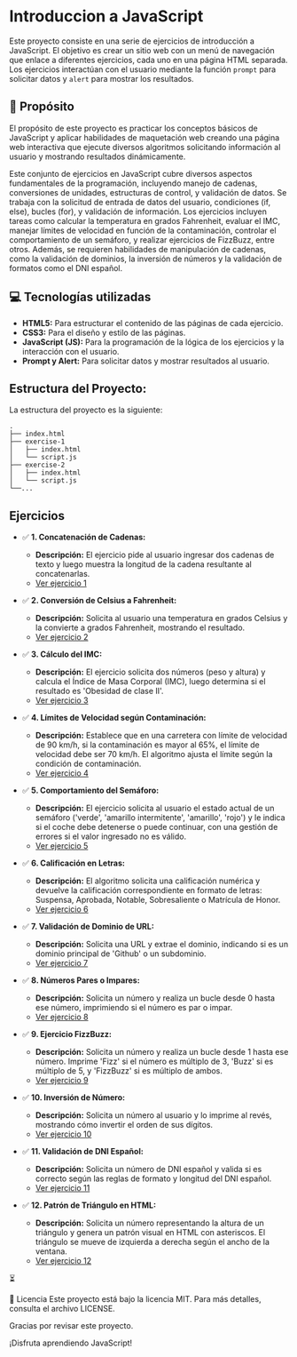 # **Introduccion a JavaScript**

Este proyecto consiste en una serie de ejercicios de introducción a JavaScript. El objetivo es crear un sitio web con un menú de navegación que enlace a diferentes ejercicios, cada uno en una página HTML separada. Los ejercicios interactúan con el usuario mediante la función `prompt` para solicitar datos y `alert` para mostrar los resultados.

## 🚀 **Propósito**

El propósito de este proyecto es practicar los conceptos básicos de JavaScript y aplicar habilidades de maquetación web creando una página web interactiva que ejecute diversos algoritmos solicitando información al usuario y mostrando resultados dinámicamente.

Este conjunto de ejercicios en JavaScript cubre diversos aspectos fundamentales de la programación, incluyendo manejo de cadenas, conversiones de unidades, estructuras de control, y validación de datos. Se trabaja con la solicitud de entrada de datos del usuario, condiciones (if, else), bucles (for), y validación de información. Los ejercicios incluyen tareas como calcular la temperatura en grados Fahrenheit, evaluar el IMC, manejar límites de velocidad en función de la contaminación, controlar el comportamiento de un semáforo, y realizar ejercicios de FizzBuzz, entre otros. Además, se requieren habilidades de manipulación de cadenas, como la validación de dominios, la inversión de números y la validación de formatos como el DNI español.

## 💻 **Tecnologías utilizadas**

- **HTML5:** Para estructurar el contenido de las páginas de cada ejercicio.
- **CSS3:** Para el diseño y estilo de las páginas.
- **JavaScript (JS):** Para la programación de la lógica de los ejercicios y la interacción con el usuario.
- **Prompt y Alert:** Para solicitar datos y mostrar resultados al usuario.

## **Estructura del Proyecto:**
La estructura del proyecto es la siguiente:

```plaintext
.
├── index.html
├── exercise-1
│   ├── index.html
│   └── script.js
├── exercise-2
│   ├── index.html
│   └── script.js
└──...
```

## **Ejercicios**

- ✅ **1. Concatenación de Cadenas:** 
    - **Descripción:** El ejercicio pide al usuario ingresar dos cadenas de texto y luego muestra la longitud de la cadena resultante al concatenarlas.
    - [Ver ejercicio 1](./exercise-one/)

- ✅ **2. Conversión de Celsius a Fahrenheit:** 
    - **Descripción:** Solicita al usuario una temperatura en grados Celsius y la convierte a grados Fahrenheit, mostrando el resultado.
    - [Ver ejercicio 2](./exercise-two/)

- ✅ **3. Cálculo del IMC:** 
    - **Descripción:** El ejercicio solicita dos números (peso y altura) y calcula el Índice de Masa Corporal (IMC), luego determina si el resultado es 'Obesidad de clase II'.
    - [Ver ejercicio 3](./exercise-three/)

- ✅ **4. Límites de Velocidad según Contaminación:** 
    - **Descripción:** Establece que en una carretera con límite de velocidad de 90 km/h, si la contaminación es mayor al 65%, el límite de velocidad debe ser 70 km/h. El algoritmo ajusta el límite según la condición de contaminación.
    - [Ver ejercicio 4](./exercise-four/)

- ✅ **5. Comportamiento del Semáforo:** 
    - **Descripción:** El ejercicio solicita al usuario el estado actual de un semáforo ('verde', 'amarillo intermitente', 'amarillo', 'rojo') y le indica si el coche debe detenerse o puede continuar, con una gestión de errores si el valor ingresado no es válido.
    - [Ver ejercicio 5](./exercise-five/)

- ✅ **6. Calificación en Letras:** 
    - **Descripción:** El algoritmo solicita una calificación numérica y devuelve la calificación correspondiente en formato de letras: Suspensa, Aprobada, Notable, Sobresaliente o Matrícula de Honor.
    - [Ver ejercicio 6](./exercise-six/)

- ✅ **7. Validación de Dominio de URL:** 
    - **Descripción:** Solicita una URL y extrae el dominio, indicando si es un dominio principal de 'Github' o un subdominio.
    - [Ver ejercicio 7](./exercise-seven/)

- ✅ **8. Números Pares o Impares:** 
    - **Descripción:** Solicita un número y realiza un bucle desde 0 hasta ese número, imprimiendo si el número es par o impar.
    - [Ver ejercicio 8](./exercise-eight/)

- ✅ **9. Ejercicio FizzBuzz:** 
    - **Descripción:** Solicita un número y realiza un bucle desde 1 hasta ese número. Imprime 'Fizz' si el número es múltiplo de 3, 'Buzz' si es múltiplo de 5, y 'FizzBuzz' si es múltiplo de ambos.
    - [Ver ejercicio 9](./exercise-nine/)

- ✅ **10. Inversión de Número:** 
    - **Descripción:** Solicita un número al usuario y lo imprime al revés, mostrando cómo invertir el orden de sus dígitos.
    - [Ver ejercicio 10](./exercise-ten/)

- ✅ **11. Validación de DNI Español:** 
    - **Descripción:** Solicita un número de DNI español y valida si es correcto según las reglas de formato y longitud del DNI español.
    - [Ver ejercicio 11](./exercise-eleven/)

- ✅ **12. Patrón de Triángulo en HTML:** 
    - **Descripción:** Solicita un número representando la altura de un triángulo y genera un patrón visual en HTML con asteriscos. El triángulo se mueve de izquierda a derecha según el ancho de la ventana.
    - [Ver ejercicio 12]([./exercise-twelve/](https://deploy-preview-2--intro-js-20241123.netlify.app/exercise-twelve/))

⏳

📜 Licencia Este proyecto está bajo la licencia MIT. Para más detalles, consulta el archivo LICENSE.

Gracias por revisar este proyecto.

¡Disfruta aprendiendo JavaScript!
